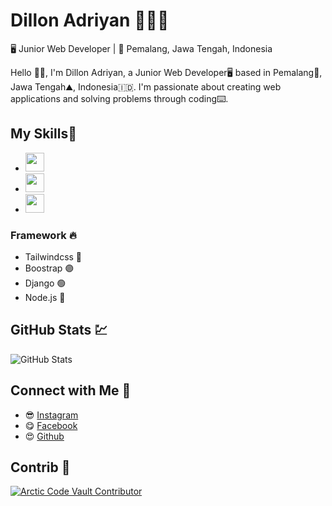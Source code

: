 # Dillon Adriyan 🙆🏻‍♂️
🖥️ Junior Web Developer | 🚩 Pemalang, Jawa Tengah, Indonesia


Hello 👋🏻, I'm Dillon Adriyan, a Junior Web Developer🖥️ based in Pemalang🚩, Jawa Tengah⛰️, Indonesia🇮🇩. I'm passionate about creating web applications and solving problems through coding⌨️.

## My Skills🏅
- <img src="https://upload.wikimedia.org/wikipedia/commons/2/27/PHP-logo.svg" width="auto" height="30">
- <img src="https://upload.wikimedia.org/wikipedia/commons/6/6a/JavaScript-logo.png" width="auto" height="30">
- <img src="https://upload.wikimedia.org/wikipedia/commons/c/c3/Python-logo-notext.svg" width="auto" height="30">
### Framework 🔥
- Tailwindcss 🔵
- Boostrap 🟣
- Django 🟢
- Node.js 💚
## GitHub Stats 💹
![GitHub Stats](https://github-readme-stats.vercel.app/api?username=dillonadriyan&show_icons=true&count_private=true)

## Connect with Me 🔗
- 😎 [Instagram](https://www.instagram.com/dllnadryn)
- 😋 [Facebook](https://www.facebook.com/di.lon.7330)
- 😍 [Github](https://www.github.com/dillonadriyan)
## Contrib 🌟
[![Arctic Code Vault Contributor](https://img.shields.io/badge/Arctic%20Code%20Vault-Contributor-brightgreen)](https://github.com/dillonadriyan)
<!---
DillonAdriyan/DillonAdriyan is a ✨ special ✨ repository because its `README.md` (this file) appears on your GitHub profile.
You can click the Preview link to take a look at your changes.
--->
